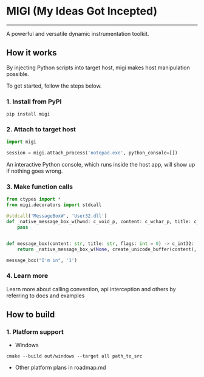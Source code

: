 # MIGI (My Ideas Got Incepted)
-------------------

A powerful and versatile dynamic instrumentation toolkit.

## How it works
By injecting Python scripts into target host, migi makes host manipulation possible.

To get started, follow the steps below.

### 1. Install from PyPI
```shell
pip install migi
```

### 2. Attach to target host
```python
import migi

session = migi.attach_process('notepad.exe', python_console=[])
```

An interactive Python console, which runs inside the host app, will show up if nothing goes wrong. 

### 3. Make function calls
```python
from ctypes import *
from migi.decorators import stdcall

@stdcall('MessageBoxW', 'User32.dll')
def _native_message_box_w(hwnd: c_void_p, content: c_wchar_p, title: c_wchar_p, flags: c_uint32) -> c_int32:
    pass


def message_box(content: str, title: str, flags: int = 0) -> c_int32:
    return _native_message_box_w(None, create_unicode_buffer(content), create_unicode_buffer(title), flags)

message_box("I'm in", '1')
```

### 4. Learn more

Learn more about calling convention, api interception and others by referring to docs and examples

## How to build

### 1. Platform support
- Windows
```shell
cmake --build out/windows --target all path_to_src
```
- Other platform plans in roadmap.md
